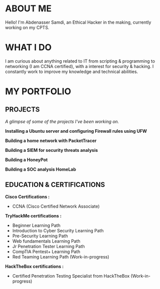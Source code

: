 <!-- Section 1 : Present yourself -->
# ABOUT ME
Hello! I'm Abdenasser Samdi, an Ethical Hacker in the making, currently working on my CPTS.

<!-- Mention you top relevant skills & interests here -->
# WHAT I DO
I am curious about anything related to IT from scripting & programming to networking (I am CCNA certified), with a interest for security & hacking. I constantly work to improve my knowledge and technical abilities.

<!-- Section 2: List 3-4 key projects-->
# MY PORTFOLIO 
## PROJECTS
*A glimpse of some of the projects I've been working on.*

**Installing a Ubuntu server and configuring Firewall rules using UFW**
<!-- Give a link to the documentation for every project -->

**Building a home network with PacketTracer**

**Building a SIEM for security threats analysis**

**Building a HoneyPot**

**Building a SOC analysis HomeLab**

<!-- Section 3: List your certifications -->
## EDUCATION & CERTIFICATIONS

**Cisco Certifications :**
<ul>
  <li>CCNA (Cisco Certified Network Associate)</li>
</ul>

**TryHackMe certifications :**
<ul>
  <li>Beginner Learning Path</li>
  <li>Introduction to Cyber Security Learning Path</li>
  <li>Pre-Security Learning Path</li>
  <li>Web fundamentals Learning Path</li>
  <li>Jr Penetration Tester Learning Path</li>
  <li>CompTIA Pentest+ Learning Path</li>
  <li>Red Teaming Learning Path (Work-in-progress)</li>
</ul>

**HackTheBox certifications :**
<ul>
  <li>Certified Penetration Testing Specialist from HackTheBox (Work-in-progress)</li>
</ul>

<!--
[Read More](https://www.linkedin.com/pulse/predictive-modeling-hypothesis-testing-using-titanic-dataset-anietie/)

**Predictive Modeling and Hypothesis Testing using Titanic Dataset.**

![image](2 anietie etuk data analytics sales project.jpg)

On April 15, 1912, during her maiden voyage, the widely considered “unsinkable” RMS Titanic sank after colliding with an iceberg. 

[Read More](https://www.linkedin.com/pulse/predictive-modeling-hypothesis-testing-using-titanic-dataset-anietie/)

**Predictive Modeling and Hypothesis Testing using Titanic Dataset.**

![image](3 anietie etuk data analytics agro project.jpg)

Unfortunately, there weren’t enough lifeboats for everyone onboard, resulting in the death of 1502 out of 2224 passengers and crew. 

<a href="17 How to Present Data to Executives by Anietie Etuk.pdf">Download the Report here (pdf file)</a>


## CONTACT DETAILS

*Let’s connect and see how we can make a difference together!*
<table>
  <tbody>
    <tr>
      <td>📧</td>
      <td><a href="mailto:abdenassersamdi@gmail.com">abdenassersamdi@gmail.com</a></td>
    </tr>
    <tr>
      <td>📞</td>
      <td>(+212) 669-503-540</td>
    </tr>
    <tr>
      <td>📍</td>
      <td>PH, Morocco</td>
    </tr>
    <tr>
      <td>⬇️</td>
      <td><a href="https://etuk123456.github.io/portfolio1/docs/Profile.pdf">Download my CV</a></td>           ###Create a pdf version of your portfolio###
    </tr>
    <tr>
      <td>🌐</td>
      <td><a href="[https://linkedin.com/in/etukanietie](https://www.linkedin.com/in/abdenasser-samdi-b55447122/)">The things I do daily on LinkedIn</a></td>
    </tr>
  </tbody>
</table>-->

